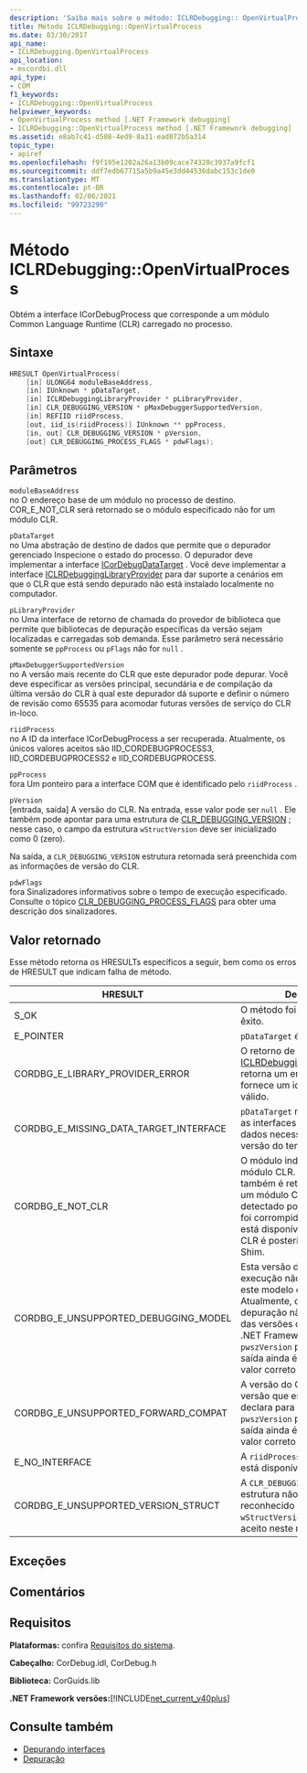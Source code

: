 ```yaml
---
description: 'Saiba mais sobre o método: ICLRDebugging:: OpenVirtualProcess'
title: Método ICLRDebugging::OpenVirtualProcess
ms.date: 03/30/2017
api_name:
- ICLRDebugging.OpenVirtualProcess
api_location:
- mscordbi.dll
api_type:
- COM
f1_keywords:
- ICLRDebugging::OpenVirtualProcess
helpviewer_keywords:
- OpenVirtualProcess method [.NET Framework debugging]
- ICLRDebugging::OpenVirtualProcess method [.NET Framework debugging]
ms.assetid: e8ab7c41-d508-4ed9-8a31-ead072b5a314
topic_type:
- apiref
ms.openlocfilehash: f9f195e1202a26a13b09cace74328c3937a9fcf1
ms.sourcegitcommit: ddf7edb67715a5b9a45e3dd44536dabc153c1de0
ms.translationtype: MT
ms.contentlocale: pt-BR
ms.lasthandoff: 02/06/2021
ms.locfileid: "99723290"
---
```

# <a name="iclrdebuggingopenvirtualprocess-method"></a>Método ICLRDebugging::OpenVirtualProcess

Obtém a interface ICorDebugProcess que corresponde a um módulo Common Language Runtime (CLR) carregado no processo.  
  
## <a name="syntax"></a>Sintaxe  
  
```cpp  
HRESULT OpenVirtualProcess(  
    [in] ULONG64 moduleBaseAddress,  
    [in] IUnknown * pDataTarget,  
    [in] ICLRDebuggingLibraryProvider * pLibraryProvider,  
    [in] CLR_DEBUGGING_VERSION * pMaxDebuggerSupportedVersion,  
    [in] REFIID riidProcess,  
    [out, iid_is(riidProcess)] IUnknown ** ppProcess,  
    [in, out] CLR_DEBUGGING_VERSION * pVersion,  
    [out] CLR_DEBUGGING_PROCESS_FLAGS * pdwFlags);  
```  
  
## <a name="parameters"></a>Parâmetros  

 `moduleBaseAddress`  
 no O endereço base de um módulo no processo de destino. COR_E_NOT_CLR será retornado se o módulo especificado não for um módulo CLR.  
  
 `pDataTarget`  
 no Uma abstração de destino de dados que permite que o depurador gerenciado Inspecione o estado do processo. O depurador deve implementar a interface [ICorDebugDataTarget](icordebugdatatarget-interface.md) . Você deve implementar a interface [ICLRDebuggingLibraryProvider](iclrdebugginglibraryprovider-interface.md) para dar suporte a cenários em que o CLR que está sendo depurado não está instalado localmente no computador.  
  
 `pLibraryProvider`  
 no Uma interface de retorno de chamada do provedor de biblioteca que permite que bibliotecas de depuração específicas da versão sejam localizadas e carregadas sob demanda. Esse parâmetro será necessário somente se `ppProcess` ou `pFlags` não for `null` .  
  
 `pMaxDebuggerSupportedVersion`  
 no A versão mais recente do CLR que este depurador pode depurar. Você deve especificar as versões principal, secundária e de compilação da última versão do CLR à qual este depurador dá suporte e definir o número de revisão como 65535 para acomodar futuras versões de serviço do CLR in-loco.  
  
 `riidProcess`  
 no A ID da interface ICorDebugProcess a ser recuperada. Atualmente, os únicos valores aceitos são IID_CORDEBUGPROCESS3, IID_CORDEBUGPROCESS2 e IID_CORDEBUGPROCESS.  
  
 `ppProcess`  
 fora Um ponteiro para a interface COM que é identificado pelo `riidProcess` .  
  
 `pVersion`  
 [entrada, saída] A versão do CLR. Na entrada, esse valor pode ser `null` . Ele também pode apontar para uma estrutura de [CLR_DEBUGGING_VERSION](clr-debugging-version-structure.md) ; nesse caso, o campo da estrutura `wStructVersion` deve ser inicializado como 0 (zero).  
  
 Na saída, a `CLR_DEBUGGING_VERSION` estrutura retornada será preenchida com as informações de versão do CLR.  
  
 `pdwFlags`  
 fora Sinalizadores informativos sobre o tempo de execução especificado. Consulte o tópico [CLR_DEBUGGING_PROCESS_FLAGS](clr-debugging-process-flags-enumeration.md) para obter uma descrição dos sinalizadores.  
  
## <a name="return-value"></a>Valor retornado  

 Esse método retorna os HRESULTs específicos a seguir, bem como os erros de HRESULT que indicam falha de método.  
  
|HRESULT|Descrição|  
|-------------|-----------------|  
|S_OK|O método foi concluído com êxito.|  
|E_POINTER|`pDataTarget` é `null`.|  
|CORDBG_E_LIBRARY_PROVIDER_ERROR|O retorno de chamada [ICLRDebuggingLibraryProvider](iclrdebugginglibraryprovider-interface.md) retorna um erro ou não fornece um identificador válido.|  
|CORDBG_E_MISSING_DATA_TARGET_INTERFACE|`pDataTarget` não implementa as interfaces de destino de dados necessárias para esta versão do tempo de execução.|  
|CORDBG_E_NOT_CLR|O módulo indicado não é um módulo CLR. Esse HRESULT também é retornado quando um módulo CLR não pode ser detectado porque a memória foi corrompida, o módulo não está disponível ou a versão do CLR é posterior à versão de Shim.|  
|CORDBG_E_UNSUPPORTED_DEBUGGING_MODEL|Esta versão de tempo de execução não dá suporte a este modelo de depuração. Atualmente, o modelo de depuração não tem suporte das versões do CLR antes do .NET Framework 4. O `pwszVersion` parâmetro de saída ainda é definido como o valor correto após esse erro.|  
|CORDBG_E_UNSUPPORTED_FORWARD_COMPAT|A versão do CLR é maior que a versão que este depurador declara para dar suporte. O `pwszVersion` parâmetro de saída ainda é definido como o valor correto após esse erro.|  
|E_NO_INTERFACE|A `riidProcess` interface não está disponível.|  
|CORDBG_E_UNSUPPORTED_VERSION_STRUCT|A `CLR_DEBUGGING_VERSION` estrutura não tem um valor reconhecido para `wStructVersion` . O único valor aceito neste momento é 0.|  
  
## <a name="exceptions"></a>Exceções  
  
## <a name="remarks"></a>Comentários  
  
## <a name="requirements"></a>Requisitos  

 **Plataformas:** confira [Requisitos do sistema](../../get-started/system-requirements.md).  
  
 **Cabeçalho:** CorDebug.idl, CorDebug.h  
  
 **Biblioteca:** CorGuids.lib  
  
 **.NET Framework versões:**[!INCLUDE[net_current_v40plus](../../../../includes/net-current-v40plus-md.md)]  
  
## <a name="see-also"></a>Consulte também

- [Depurando interfaces](debugging-interfaces.md)
- [Depuração](index.md)
